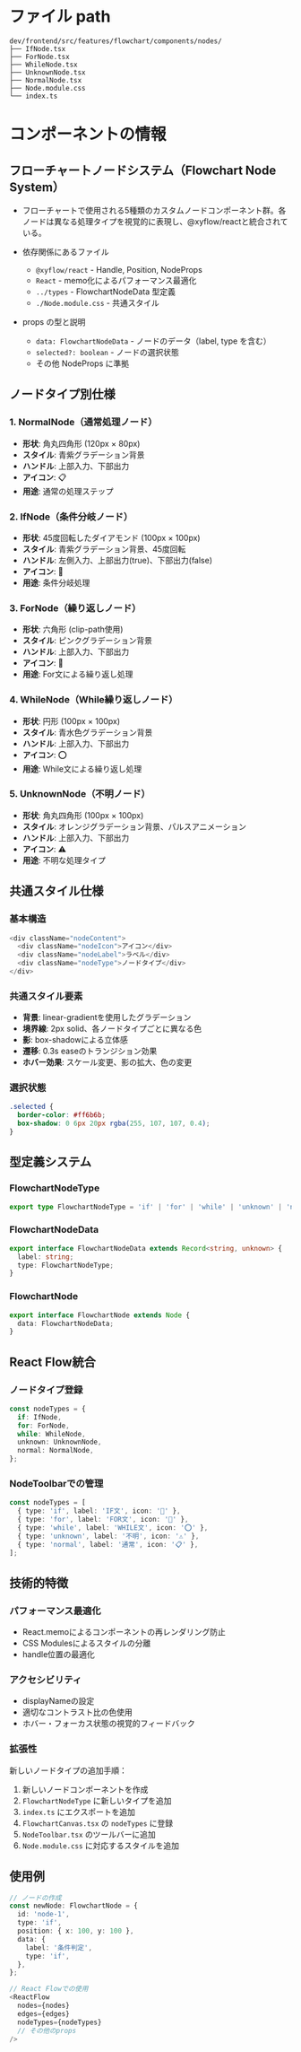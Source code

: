 # ファイル path

```
dev/frontend/src/features/flowchart/components/nodes/
├── IfNode.tsx
├── ForNode.tsx
├── WhileNode.tsx
├── UnknownNode.tsx
├── NormalNode.tsx
├── Node.module.css
└── index.ts
```

# コンポーネントの情報

## フローチャートノードシステム（Flowchart Node System）

- フローチャートで使用される5種類のカスタムノードコンポーネント群。各ノードは異なる処理タイプを視覚的に表現し、@xyflow/reactと統合されている。

- 依存関係にあるファイル
  - `@xyflow/react` - Handle, Position, NodeProps 
  - `React` - memo化によるパフォーマンス最適化
  - `../types` - FlowchartNodeData 型定義
  - `./Node.module.css` - 共通スタイル

- props の型と説明
  - `data: FlowchartNodeData` - ノードのデータ（label, type を含む）
  - `selected?: boolean` - ノードの選択状態
  - その他 NodeProps に準拠

## ノードタイプ別仕様

### 1. NormalNode（通常処理ノード）
- **形状**: 角丸四角形 (120px × 80px)
- **スタイル**: 青紫グラデーション背景
- **ハンドル**: 上部入力、下部出力
- **アイコン**: 📋
- **用途**: 通常の処理ステップ

### 2. IfNode（条件分岐ノード）
- **形状**: 45度回転したダイアモンド (100px × 100px)
- **スタイル**: 青紫グラデーション背景、45度回転
- **ハンドル**: 左側入力、上部出力(true)、下部出力(false)
- **アイコン**: 💎
- **用途**: 条件分岐処理

### 3. ForNode（繰り返しノード）
- **形状**: 六角形 (clip-path使用)
- **スタイル**: ピンクグラデーション背景
- **ハンドル**: 上部入力、下部出力
- **アイコン**: 🔄
- **用途**: For文による繰り返し処理

### 4. WhileNode（While繰り返しノード）
- **形状**: 円形 (100px × 100px)
- **スタイル**: 青水色グラデーション背景
- **ハンドル**: 上部入力、下部出力
- **アイコン**: ⭕
- **用途**: While文による繰り返し処理

### 5. UnknownNode（不明ノード）
- **形状**: 角丸四角形 (100px × 100px)
- **スタイル**: オレンジグラデーション背景、パルスアニメーション
- **ハンドル**: 上部入力、下部出力
- **アイコン**: ⚠️
- **用途**: 不明な処理タイプ

## 共通スタイル仕様

### 基本構造
```typescript
<div className="nodeContent">
  <div className="nodeIcon">アイコン</div>
  <div className="nodeLabel">ラベル</div>
  <div className="nodeType">ノードタイプ</div>
</div>
```

### 共通スタイル要素
- **背景**: linear-gradientを使用したグラデーション
- **境界線**: 2px solid、各ノードタイプごとに異なる色
- **影**: box-shadowによる立体感
- **遷移**: 0.3s easeのトランジション効果
- **ホバー効果**: スケール変更、影の拡大、色の変更

### 選択状態
```css
.selected {
  border-color: #ff6b6b;
  box-shadow: 0 6px 20px rgba(255, 107, 107, 0.4);
}
```

## 型定義システム

### FlowchartNodeType
```typescript
export type FlowchartNodeType = 'if' | 'for' | 'while' | 'unknown' | 'normal';
```

### FlowchartNodeData
```typescript
export interface FlowchartNodeData extends Record<string, unknown> {
  label: string;
  type: FlowchartNodeType;
}
```

### FlowchartNode
```typescript
export interface FlowchartNode extends Node {
  data: FlowchartNodeData;
}
```

## React Flow統合

### ノードタイプ登録
```typescript
const nodeTypes = {
  if: IfNode,
  for: ForNode,
  while: WhileNode,
  unknown: UnknownNode,
  normal: NormalNode,
};
```

### NodeToolbarでの管理
```typescript
const nodeTypes = [
  { type: 'if', label: 'IF文', icon: '💎' },
  { type: 'for', label: 'FOR文', icon: '🔄' },
  { type: 'while', label: 'WHILE文', icon: '⭕' },
  { type: 'unknown', label: '不明', icon: '⚠️' },
  { type: 'normal', label: '通常', icon: '📋' },
];
```

## 技術的特徴

### パフォーマンス最適化
- React.memoによるコンポーネントの再レンダリング防止
- CSS Modulesによるスタイルの分離
- handle位置の最適化

### アクセシビリティ
- displayNameの設定
- 適切なコントラスト比の色使用
- ホバー・フォーカス状態の視覚的フィードバック

### 拡張性
新しいノードタイプの追加手順：
1. 新しいノードコンポーネントを作成
2. `FlowchartNodeType` に新しいタイプを追加
3. `index.ts` にエクスポートを追加
4. `FlowchartCanvas.tsx` の `nodeTypes` に登録
5. `NodeToolbar.tsx` のツールバーに追加
6. `Node.module.css` に対応するスタイルを追加

## 使用例

```typescript
// ノードの作成
const newNode: FlowchartNode = {
  id: 'node-1',
  type: 'if',
  position: { x: 100, y: 100 },
  data: {
    label: '条件判定',
    type: 'if',
  },
};

// React Flowでの使用
<ReactFlow
  nodes={nodes}
  edges={edges}
  nodeTypes={nodeTypes}
  // その他のprops
/>
```